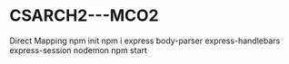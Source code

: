 # CSARCH2---MCO2
Direct Mapping
npm init
npm i express body-parser express-handlebars express-session nodemon
npm start